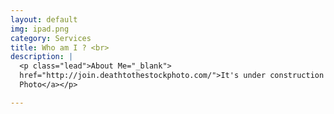 ```yaml
---
layout: default
img: ipad.png
category: Services
title: Who am I ? <br>
description: |
  <p class="lead">About Me="_blank">
  href="http://join.deathtothestockphoto.com/">It's under construction right now
  Photo</a></p>

---
```


